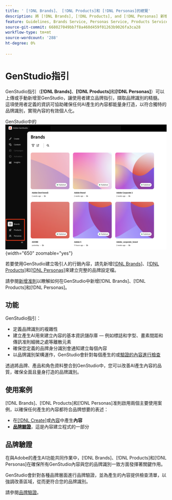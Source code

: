```yaml
---
title: ' [!DNL Brands]、 [!DNL Products]和 [!DNL Personas]的總覽'
description: 將 [!DNL Brands], [!DNL Products], and [!DNL Personas] 新增至GenStudio以建立完整的品牌描述檔，其中包含品牌代表的各個層面。
feature: Guidelines, Brands Service, Personas Service, Products Service
source-git-commit: 668027049bb7f8a460d459f01263b9026fa3ca28
workflow-type: tm+mt
source-wordcount: '288'
ht-degree: 0%

---
```



# GenStudio指引

GenStudio指引（**[!DNL Brands]**、**[!DNL Products]**&#x200B;和&#x200B;**[!DNL Personas]**）可以上傳或手動新增至GenStudio，讓使用者建立品牌指引，擷取品牌識別的精髓。 這項使用者定義的資訊可協助確保任何AI產生的內容都能量身打造，以符合獨特的品牌識別，實現內容的有效個人化。

GenStudio中的![指導方針](/help/assets/guidelines.png){width="650" zoomable="yes"}

若要使用GenStudio建立吸引人的行銷內容，請先新增[[!DNL Brands]](/help/user-guide/guidelines/brands.md)、[[!DNL Products]](/help/user-guide/guidelines/products.md)和[[!DNL Personas]](/help/user-guide/guidelines/personas.md)來建立完整的品牌設定檔。

請參閱[新增准則](/help/user-guide/guidelines/add-guidelines.md)以瞭解如何在GenStudio中新增[!DNL Brands]、[!DNL Products]和[!DNL Personas]。

## 功能

GenStudio指引：

* 定義品牌識別的複雜性
* 建立產生AI用來建立內容的基本資訊儲存庫 — 例如標誌和字型、畫素間距和傳訊准則細微之處等離散元素
* 確保您定義的品牌身分識別會通知建立每個內容
* 以品牌識別架構運作，GenStudio會針對每個產生的或[驗證的內容進行檢查](#brand-validation)

透過將品牌、產品和角色資料整合到GenStudio中，您可以改善AI產生內容的品質，確保全面且量身打造的品牌識別。

## 使用案例

[!DNL Brands]、[!DNL Products]和[!DNL Personas]准則啟用兩個主要使用案例，以確保任何產生的內容都符合品牌想要的表述：

* 在[[!DNL Create]](/help/user-guide/create/overview.md)或[內容](/help/user-guide/content/overview.md)中產生&#x200B;**內容**
* [**品牌驗證**](#brand-validation)，這是內容建立程式的一部分

## 品牌驗證

在與Adobe的產生AI功能共同作業中，[!DNL Brands]、[!DNL Products]和[!DNL Personas]在確保所有GenStudio內容與您的品牌識別一致方面發揮著關鍵作用。

GenStudio會針對各種品牌層面進行品牌驗證，並為產生的內容提供檢查清單，以強調改善區域，從而更符合您的品牌識別。

請參閱[品牌驗證](/help/user-guide/guidelines/brand-validation.md)。
